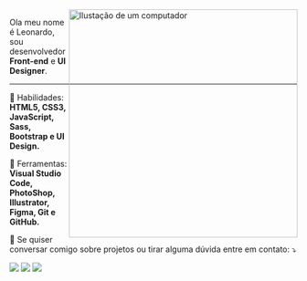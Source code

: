 <img src="https://raw.githubusercontent.com/MicaelliMedeiros/micaellimedeiros/master/image/computer-illustration.png" min-width="400px" max-width="400px" width="400px" align="right" alt="Ilustação de um computador">

<p align="left"> 
  Ola meu nome é Leonardo, sou desenvolvedor <strong>Front-end</strong> e <strong>UI Designer</strong>.
</p>

<div align="left" style="height: 2px; background: grey;"></div>

<p align="left">
  🤹 Habilidades: <strong>HTML5, CSS3, JavaScript, Sass, Bootstrap e UI Design.</strong>
</p>

<p align="left">
  💼 Ferramentas: <strong>Visual Studio Code, PhotoShop, Illustrator, Figma, Git e GitHub.</strong>
</p>

<p align="left">
  💌 Se quiser conversar comigo sobre projetos ou tirar alguma dúvida entre em contato: ⤵️
</p>

<p align="left">
  <a href="https://www.instagram.com/leonardosantoss4/" alt="Instagram">
  <img src="https://img.shields.io/badge/-Instagram-DF0174?style=for-the-badge&logo=instagram&logoColor=white&link=https://www.instagram.com/iuricoding/"/></a>
  
  <a href="https://www.linkedin.com/in/leonardo-dos-santos-24b101169/" alt="Linkedin">
  <img src="https://img.shields.io/badge/-Linkedin-0e76a8?style=for-the-badge&logo=Linkedin&logoColor=white&link=https://www.linkedin.com/in/leonardo-dos-santos-24b101169/" /></a>

  <a href="https://www.facebook.com/zamboni.leo/" alt="Facebook">
  <img src="https://img.shields.io/badge/-Facebook-3b5998?style=for-the-badge&logo=facebook&logoColor=white&link=https://www.facebook.com/zamboni.leo/"/></a>
</p>  
<!--
**zLeoo/zLeoo** is a ✨ _special_ ✨ repository because its `README.md` (this file) appears on your GitHub profile.

Here are some ideas to get you started:

- 🔭 I’m currently working on ...
- 🌱 I’m currently learning ...
- 👯 I’m looking to collaborate on ...
- 🤔 I’m looking for help with ...
- 💬 Ask me about ...
- 📫 How to reach me: ...
- 😄 Pronouns: ...
- ⚡ Fun fact: ...
-->

